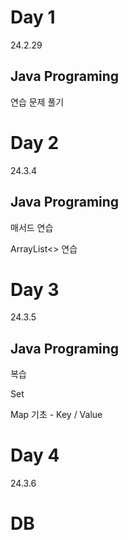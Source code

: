 # Day 1
24.2.29

## Java Programing

연습 문제 풀기

# Day 2
24.3.4

## Java Programing

매서드 연습

ArrayList<> 연습

# Day 3
24.3.5

## Java Programing

복습

Set

Map 기초 - Key / Value

# Day 4
24.3.6

# DB
